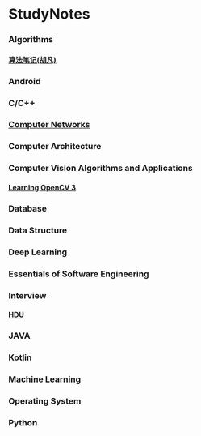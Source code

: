 # StudyNotes

### Algorithms

#### [算法笔记(胡凡)](https://github.com/Lsyhprum/StudyNotes/tree/master/%E7%AE%97%E6%B3%95%E7%AC%94%E8%AE%B0)

### Android

### C/C++

### [Computer Networks](https://github.com/Lsyhprum/StudyNotes/tree/master/Computer%20Network)

### Computer Architecture

### Computer Vision Algorithms and Applications

#### [Learning OpenCV 3]()

### Database

### Data Structure

### Deep Learning

### Essentials of Software Engineering

### Interview

#### [HDU](https://github.com/Lsyhprum/StudyNotes/tree/master/%E6%9D%AD%E7%94%B5%E7%AC%94%E8%AF%95)

### JAVA

### Kotlin

### Machine Learning

### Operating System

### Python









